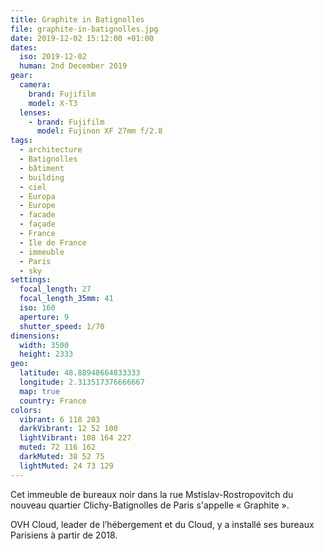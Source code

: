 ```yaml
---
title: Graphite in Batignolles
file: graphite-in-batignolles.jpg
date: 2019-12-02 15:12:00 +01:00
dates:
  iso: 2019-12-02
  human: 2nd December 2019
gear:
  camera:
    brand: Fujifilm
    model: X-T3
  lenses:
    - brand: Fujifilm
      model: Fujinon XF 27mm f/2.8
tags:
  - architecture
  - Batignolles
  - bâtiment
  - building
  - ciel
  - Europa
  - Europe
  - facade
  - façade
  - France
  - Ile de France
  - immeuble
  - Paris
  - sky
settings:
  focal_length: 27
  focal_length_35mm: 41
  iso: 160
  aperture: 9
  shutter_speed: 1/70
dimensions:
  width: 3500
  height: 2333
geo:
  latitude: 48.88948664833333
  longitude: 2.313517376666667
  map: true
  country: France
colors:
  vibrant: 6 118 203
  darkVibrant: 12 52 100
  lightVibrant: 108 164 227
  muted: 72 116 162
  darkMuted: 38 52 75
  lightMuted: 24 73 129
---
```


Cet immeuble de bureaux noir dans la rue Mstislav-Rostropovitch du nouveau quartier Clichy-Batignolles de Paris s'appelle « Graphite ».

OVH Cloud, leader de l’hébergement et du Cloud, y a installé ses bureaux Parisiens à partir de  2018.
